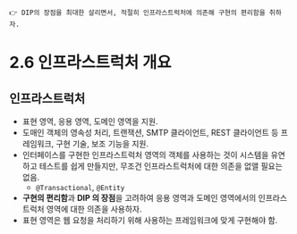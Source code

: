 ```
👉 DIP의 장점을 최대한 살리면서, 적절히 인프라스트럭처에 의존해 구현의 편리함을 취하자.
```
# 2.6 인프라스트럭처 개요
## 인프라스트럭처
- 표현 영역, 응용 영역, 도메인 영역을 지원.
- 도매인 객체의 영속성 처리, 트랜잭션, SMTP 클라이언트, REST 클라이언트 등 프레임워크, 구현 기술, 보조 기능을 지원.
- 인터페이스를 구현한 인프라스트럭처 영역의 객체를 사용하는 것이 시스템을 유연하고 테스트를 쉽게 만들지만, 무조건 인프라스트럭처에 대한 의존을 없앨 필요는 없음.
    - `@Transactional`, `@Entity`
- **구현의 편리함**과 **DIP 의 장점**을 고려하여 응용 영역과 도메인 영역에서의 인프라스트럭처 영역에 대한 의존을 사용하자.
- 표현 영역은 웹 요청을 처리하기 위해 사용하는 프레임워크에 맞게 구현해야 함.